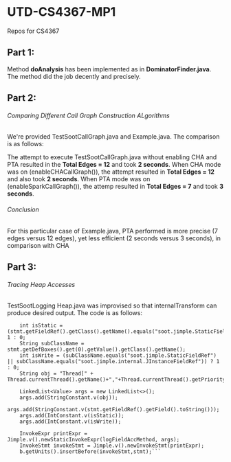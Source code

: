 # UTD-CS4367-MP1
Repos for CS4367

## Part 1:
Method __doAnalysis__ has been implemented as in __DominatorFinder.java__. The method did the job decently and precisely.


## Part 2:
###### Comparing Different Call Graph Construction ALgorithms
We're provided TestSootCallGraph.java and Example.java. The comparison is as follows:

The attempt to execute TestSootCallGraph.java without enabling CHA and PTA resulted in the __Total Edges = 12__ and took __2 seconds__.
When CHA mode was on (enableCHACallGraph()), the attempt resulted in __Total Edges = 12__ and also took __2 seconds__.
When PTA mode was on (enableSparkCallGraph()), the attemp resulted in __Total Edges = 7__ and took __3 seconds__.

###### Conclusion
For this particular case of Example.java, PTA performed is more precise (7 edges versus 12 edges), yet less efficient (2 seconds versus 3 seconds), in comparison with CHA

## Part 3:
###### Tracing Heap Accesses
TestSootLogging Heap.java was improvised so that internalTransform can produce desired output. The code is as follows:
```
	int isStatic = (stmt.getFieldRef().getClass().getName().equals("soot.jimple.StaticFieldRef"))? 1 : 0;
	String subClassName = stmt.getDefBoxes().get(0).getValue().getClass().getName();
	int isWrite = (subClassName.equals("soot.jimple.StaticFieldRef") || subClassName.equals("soot.jimple.internal.JInstanceFieldRef")) ? 1 : 0;
	String obj = "Thread[" + Thread.currentThread().getName()+","+Thread.currentThread().getPriority()+","+Thread.currentThread().getThreadGroup().getParent().getName()+"]";
		    		
	LinkedList<Value> args = new LinkedList<>();
	args.add(StringConstant.v(obj));
	args.add(StringConstant.v(stmt.getFieldRef().getField().toString()));
	args.add(IntConstant.v(isStatic));
	args.add(IntConstant.v(isWrite));
		    		
	InvokeExpr printExpr = Jimple.v().newStaticInvokeExpr(logFieldAccMethod, args);
	InvokeStmt invokeStmt = Jimple.v().newInvokeStmt(printExpr);
	b.getUnits().insertBefore(invokeStmt,stmt);```

